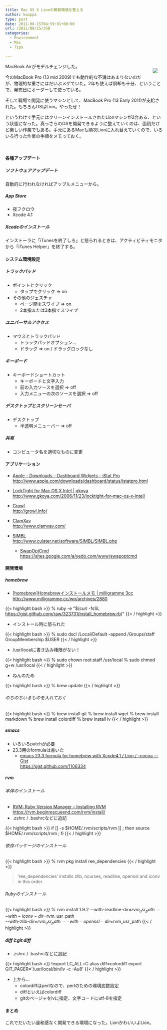 ```yaml
---
title: Mac OS X Lionの開発環境を整える
author: kwappa
type: post
date: 2011-08-15T04:59:01+00:00
url: /2011/08/15/350
categories:
  - Environment
  - Mac
  - Tips

---
```

<img src="http://images.apple.com/jp/macosx/images/overview_callout_osx.png" style="border:0;float:right;margin:16px;" />

MacBook Airがモデルチェンジした。

今のMacBook Pro (13 mid 2009)でも動作的な不満はあまりないのだが、物理的な重さにはだいぶメゲていた。2年も使えば償却も十分、ということで、発売日にオーダーして使っている。

そして職場で開発に使うマシンとして、MacBook Pro (13 Early 2011)が支給された。もちろんOSはLion。やったぜ！

というわけで手元にはクリーンインストールされたLionマシンが2台ある、という状態になった。真っさらのOSを開発できるように整えていくのは、面倒だけど楽しい作業でもある。手元にあるMacも順次Lionに入れ替えていくので、いろいろ行った作業の手順をメモっておく。

<br style="clear:both;" />

<!--more-->

#### 各種アップデート

##### ソフトウェアアップデート

自動的に行われなければアップルメニューから。

##### App Store

  * 夜フクロウ
  * Xcode 4.1

##### Xcodeのインストール

インストーラに「iTunesを終了しろ」と怒られるときは、アクティビティモニタから「iTunes Helper」を終了する。

#### システム環境設定

##### トラックパッド

  * ポイントとクリック 
      * タップでクリック => on
  * その他のジェスチャ 
      * ページ間をスワイプ => on
      * 2本指または3本指でスワイプ

##### ユニバーサルアクセス

  * マウスとトラックパッド 
      * トラックパッドオプション&#8230;
      * ドラッグ => on / ドラッグロックなし

##### キーボード

  * キーボードショートカット 
      * キーボードと文字入力
      * 前の入力ソースを選択 => off
      * 入力メニューの次のソースを選択 => off

##### デスクトップとスクリーンセーバ

  * デスクトップ 
      * 半透明メニューバー => off

##### 共有

  * コンピュータ名を適切なものに変更

#### アプリケーション

  * <a href="http://www.apple.com/downloads/dashboard/status/istatpro.html" target="_blank">Apple &#8211; Downloads &#8211; Dashboard Widgets &#8211; iStat Pro</a>  
    http://www.apple.com/downloads/dashboard/status/istatpro.html

  * <a href="http://www.gkoya.com/2006/11/23/locktight-for-mac-os-x-intel/" target="_blank">LockTight for Mac OS X Intel | gkoya</a>  
    http://www.gkoya.com/2006/11/23/locktight-for-mac-os-x-intel/

  * <a href="http://growl.info/" target="_blank">Growl</a>  
    http://growl.info/

  * <a href="http://www.clamxav.com/" target="_blank">ClamXav</a>  
    http://www.clamxav.com/

  * <a href="http://www.culater.net/software/SIMBL/SIMBL.php" target="_blank">SIMBL</a>  
    http://www.culater.net/software/SIMBL/SIMBL.php
    
      * <a href="https://sites.google.com/a/yedo.com/www/swapoptcmd" target="_blank">SwapOptCmd</a>  
        https://sites.google.com/a/yedo.com/www/swapoptcmd

#### 開発環境

##### homebrew

  * <a href="http://www.milligramme.cc/wp/archives/2880" target="_blank">[homebrew]Homebrewインストールメモ | milligramme 3cc</a>  
    http://www.milligramme.cc/wp/archives/2880

{{< highlight bash >}}
% ruby -e "$(curl -fsSL https://gist.github.com/raw/323731/install_homebrew.rb)"
{{< / highlight >}}

  * インストール時に怒られた

{{< highlight bash >}}
% sudo dscl /Local/Default -append /Groups/staff GroupMembership $USER
{{< / highlight >}}

  * /usr/localに書き込み権限がない！

{{< highlight bash >}}
% sudo chown root:staff /usr/local
% sudo chmod g+w /usr/local
{{< / highlight >}}

  * ねんのため

{{< highlight bash >}}
% brew update
{{< / highlight >}}

###### のちのちいるものを入れておく

{{< highlight bash >}}
% brew install git
% brew install wget
% brew install markdown
% brew install colordiff
% brew install lv
{{< / highlight >}}

##### emacs

  * いろいろpatchが必要
  * 23.3用のformulaは書いた 
      * <a href="https://gist.github.com/1106334" target="_blank">emacs 23.3 formula for homebrew with Xcode4.1 / Lion / &#8211;cocoa — Gist</a>  
        https://gist.github.com/1106334

##### rvm

###### 本体のインストール

  * <a href="https://rvm.beginrescueend.com/rvm/install/" target="_blank">RVM: Ruby Version Manager &#8211; Installing RVM</a>  
    https://rvm.beginrescueend.com/rvm/install/
  * .zshrc / .bashrcなどに追記

{{< highlight bash >}}
if [[ -s $HOME/.rvm/scripts/rvm ]] ; then source $HOME/.rvm/scripts/rvm ; fi
{{< / highlight >}}

###### 依存パッケージのインストール

{{< highlight bash >}}
% rvm pkg install ree_dependencies
{{< / highlight >}}

> &#8216;ree_dependencies&#8217; installs zlib, ncurses, readline, openssl and iconv in this order.

###### Rubyのインストール

{{< highlight bash >}}
% rvm install 1.9.2 --with-readline-dir=$rvm_usr_path \
                    --with-iconv-dir=$rvm_usr_path \
                    --with-zlib-dir=$rvm_usr_path \
                    --with-openssl-dir=$rvm_usr_path
{{< / highlight >}}

##### diffとgit diff

  * .zshrc / .bashrcなどに追記

{{< highlight bash >}}
!export LC_ALL=C
alias diff=colordiff
export GIT_PAGER='/usr/local/bin/lv -c -Au8'
{{< / highlight >}}

  * 上から… 
      * colordiffはperlなので、perlのための環境変数設定
      * diffといえばcolordiff
      * gitのページャをlvに指定、文字コードにutf-8を指定

#### まとめ

これでだいたい違和感なく開発できる環境になった。LionかわいいよLion。
